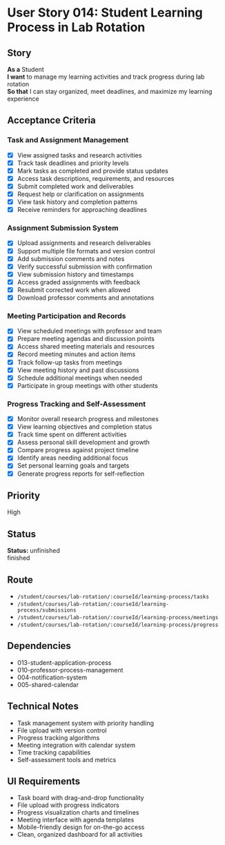 # User Story 014: Student Learning Process in Lab Rotation

## Story
**As a** Student  
**I want** to manage my learning activities and track progress during lab rotation  
**So that** I can stay organized, meet deadlines, and maximize my learning experience

## Acceptance Criteria

### Task and Assignment Management
- [x] View assigned tasks and research activities
- [x] Track task deadlines and priority levels
- [x] Mark tasks as completed and provide status updates
- [x] Access task descriptions, requirements, and resources
- [x] Submit completed work and deliverables
- [x] Request help or clarification on assignments
- [x] View task history and completion patterns
- [x] Receive reminders for approaching deadlines

### Assignment Submission System
- [x] Upload assignments and research deliverables
- [x] Support multiple file formats and version control
- [x] Add submission comments and notes
- [x] Verify successful submission with confirmation
- [x] View submission history and timestamps
- [x] Access graded assignments with feedback
- [x] Resubmit corrected work when allowed
- [x] Download professor comments and annotations

### Meeting Participation and Records
- [x] View scheduled meetings with professor and team
- [x] Prepare meeting agendas and discussion points
- [x] Access shared meeting materials and resources
- [x] Record meeting minutes and action items
- [x] Track follow-up tasks from meetings
- [x] View meeting history and past discussions
- [x] Schedule additional meetings when needed
- [x] Participate in group meetings with other students

### Progress Tracking and Self-Assessment
- [x] Monitor overall research progress and milestones
- [x] View learning objectives and completion status
- [x] Track time spent on different activities
- [x] Assess personal skill development and growth
- [x] Compare progress against project timeline
- [x] Identify areas needing additional focus
- [x] Set personal learning goals and targets
- [x] Generate progress reports for self-reflection

## Priority
High

## Status
**Status:** unfinished  
finished

## Route
- `/student/courses/lab-rotation/:courseId/learning-process/tasks`
- `/student/courses/lab-rotation/:courseId/learning-process/submissions`
- `/student/courses/lab-rotation/:courseId/learning-process/meetings`
- `/student/courses/lab-rotation/:courseId/learning-process/progress`

## Dependencies
- 013-student-application-process
- 010-professor-process-management
- 004-notification-system
- 005-shared-calendar

## Technical Notes
- Task management system with priority handling
- File upload with version control
- Progress tracking algorithms
- Meeting integration with calendar system
- Time tracking capabilities
- Self-assessment tools and metrics

## UI Requirements
- Task board with drag-and-drop functionality
- File upload with progress indicators
- Progress visualization charts and timelines
- Meeting interface with agenda templates
- Mobile-friendly design for on-the-go access
- Clean, organized dashboard for all activities
